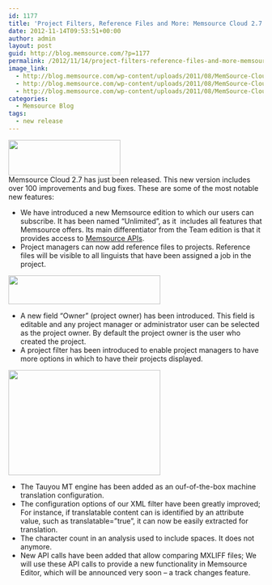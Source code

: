 ```yaml
---
id: 1177
title: 'Project Filters, Reference Files and More: Memsource Cloud 2.7 Released'
date: 2012-11-14T09:53:51+00:00
author: admin
layout: post
guid: http://blog.memsource.com/?p=1177
permalink: /2012/11/14/project-filters-reference-files-and-more-memsource-cloud-2-7-released/
image_link:
  - http://blog.memsource.com/wp-content/uploads/2011/08/MemSource-Cloud.png
  - http://blog.memsource.com/wp-content/uploads/2011/08/MemSource-Cloud.png
  - http://blog.memsource.com/wp-content/uploads/2011/08/MemSource-Cloud.png
categories:
  - Memsource Blog
tags:
  - new release
---
```

<div>
  <a href="http://www.memsource.com/"><img class=" alignleft" title="Memsource Cloud – medium" src="/wp-content/uploads/2012/08/MemSource-Cloud-–-medium.png" alt="" width="221" height="70" /></a>
</div>

<div>
  Memsource Cloud 2.7 has just been released. This new version includes over 100 improvements and bug fixes. These are some of the most notable new features:
</div>

<!--more-->

  * We have introduced a new Memsource edition to which our users can subscribe. It has been named &#8220;Unlimited&#8221;, as it  includes all features that Memsource offers. Its main differentiator from the Team edition is that it provides access to [Memsource APIs](http://wiki.memsource.com/wiki/MemSource_API).
  * Project managers can now add reference files to projects. Reference files will be visible to all linguists that have been assigned a job in the project.

<img class="alignnone size-medium wp-image-1264" title="Reference files" src="/wp-content/uploads/2012/11/Reference-files-300x57.png" alt="" width="300" height="57" />

  * A new field &#8220;Owner&#8221; (project owner) has been introduced. This field is editable and any project manager or administrator user can be selected as the project owner. By default the project owner is the user who created the project.
  * A project filter has been introduced to enable project managers to have more options in which to have their projects displayed.

<img class="alignnone size-medium wp-image-1265" title="project-filter" src="/wp-content/uploads/2012/11/project-filter-300x208.png" alt="" width="300" height="208" />

  * The Tauyou MT engine has been added as an ouf-of-the-box machine translation configuration.
  * The configuration options of our XML filter have been greatly improved; For instance, if translatable content can is identified by an attribute value, such as translatable=&#8221;true&#8221;, it can now be easily extracted for translation.
  * The character count in an analysis used to include spaces. It does not anymore.
  * New API calls have been added that allow comparing MXLIFF files; We will use these API calls to provide a new functionality in Memsource Editor, which will be announced very soon &#8211; a track changes feature.